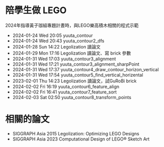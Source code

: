 # 陪學生做 LEGO

2024年指導黃子珈組專題計晝時，與LEGO樂高積木相關的程式示範

- 2024-01-24 Wed 20:05 yuuta_contour
- 2024-01-24 Wed 20:43 yuuta_contour2_dfs
- 2024-01-28 Sun 14:22 Legolization 讀論文
- 2024-01-29 Mon 17:16 Legolization 讀論文、寫 brick 參數
- 2024-01-31 Wed 17:03 yuuta_contour3_alignment
- 2024-01-31 Wed 17:21 yuuta_contour3_alignment_sharpPoint
- 2024-01-31 Wed 17:37 yuuta_contour4_draw_contour_horizon_vertical
- 2024-01-31 Wed 17:54 yuuta_contour5_find_vertical_horizental
- 2023-02-01 Thu 14:23 Legolization 讀論文，試GuRoBi brick
- 2024-02-02 Fri 16:19 yuuta_contour6_feature_align
- 2024-02-02 Fri 16:41 yuuta_contour7_feature_sort
- 2024-02-03 Sat 02:50 yuuta_contour8_transform_points

# 相關的論文
- SIGGRAPH Asia 2015 Legolization: Optimizing LEGO Designs
- SIGGRAPH Asia 2023 Computational Design of LEGO® Sketch Art
